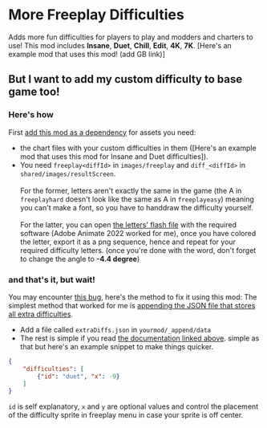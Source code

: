 # More Freeplay Difficulties

Adds more fun difficulties for players to play and modders and charters to use!
This mod includes **Insane**, **Duet**, **Chill**, **Edit**, **4K**, **7K**.
[Here's an example mod that uses this mod! (add GB link)]

## But I want to add my custom difficulty to base game too!

### Here's how

First [add this mod as a dependency](https://funkincrew.github.io/funkin-modding-docs/01-fundamentals/01-01-the-metadata-file.html)
for assets you need:

- the chart files with your custom difficulties in them ([Here's an example mod that uses this mod for Insane and Duet difficulties]).
- You need `freeplay<diffId>` in `images/freeplay` and `diff_<diffId>` in `shared/images/resultScreen`.<br><br>
For the former, letters aren't exactly the same in the game (the A in `freeplayhard` doesn't look like the same as A in `freeplayeasy`) meaning you can't make a font, so you have to handdraw the difficulty yourself.<br><br>
For the latter, you can open [the letters' flash file](https://github.com/FunkinCrew/funkin.art/blob/66572f85d826ce2ec1d45468c12733b161237ffa/flashFiles/TARDLING%20FONT%20ALL.ana) with the required software (Adobe Animate 2022 worked for me), once you have colored the letter, export it as a png sequence, hence and repeat for your required difficulty letters. (once you're done with the word, don't forget to change the angle to **-4.4 degree**)

### and that's it, but wait!

You may encounter [this bug](https://github.com/FunkinCrew/Funkin/issues/3912), here's the method to fix it using this mod:
The simplest method that worked for me is [appending the JSON file that stores all extra difficulties](https://funkincrew.github.io/funkin-modding-docs/10-appending-and-merging-files/10-01-appending-files.html#appending-to-json-files).
- Add a file called `extraDiffs.json` in `yourmod/_append/data`
- The rest is simple if you read [the documentation linked above](https://funkincrew.github.io/funkin-modding-docs/10-appending-and-merging-files/10-01-appending-files.html#appending-to-json-files). simple as that but here's an example snippet to make things quicker.

```json
{
    "difficulties": [
        {"id": "duet", "x": -9}
    ]
}
```

`id` is self explanatory, `x` and `y` are optional values and control the placement of the difficulty sprite in freeplay menu in case your sprite is off center. 
